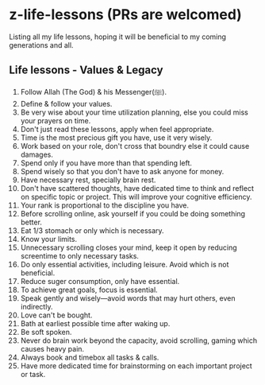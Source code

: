 # z-life-lessons (PRs are welcomed)
Listing all my life lessons, hoping it will be beneficial to my coming generations and all.

## Life lessons - Values & Legacy

1. Follow Allah (The God) & his Messenger(ﷺ).
1. Define & follow your values.
1. Be very wise about your time utilization planning, else you could miss your prayers on time.
1. Don't just read these lessons, apply when feel appropriate.
1. Time is the most precious gift you have, use it very wisely.
1. Work based on your role, don't cross that boundry else it could cause damages.
1. Spend only if you have more than that spending left.
1. Spend wisely so that you don't have to ask anyone for money.
1. Have necessary rest, specially brain rest.
1. Don't have scattered thoughts, have dedicated time to think and reflect on specific topic or project. This will improve your cognitive efficiency.
1. Your rank is proportional to the discipline you have.
1. Before scrolling online, ask yourself if you could be doing something better.
1. Eat 1/3 stomach or only which is necessary.
1. Know your limits.
1. Unnecessary scrolling closes your mind, keep it open by reducing screentime to only necessary tasks.
1. Do only essential activities, including leisure. Avoid which is not beneficial.
1. Reduce suger consumption, only have essential.
1. To achieve great goals, focus is essential.
1. Speak gently and wisely—avoid words that may hurt others, even indirectly.
1. Love can't be bought.
1. Bath at earliest possible time after waking up.
1. Be soft spoken.
1. Never do brain work beyond the capacity, avoid scrolling, gaming which causes heavy pain.
1. Always book and timebox all tasks & calls.
1. Have more dedicated time for brainstorming on each important project or task.